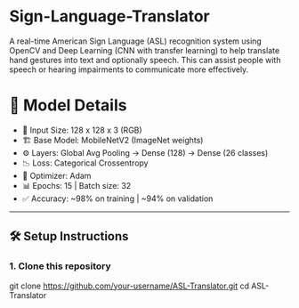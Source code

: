 # Sign-Language-Translator

A real-time American Sign Language (ASL) recognition system using OpenCV and Deep Learning (CNN with transfer learning) to help translate hand gestures into text and optionally speech. This can assist people with speech or hearing impairments to communicate more effectively.

# 🧠 Model Details

- 📐 Input Size: 128 x 128 x 3 (RGB)
- 🏗️ Base Model: MobileNetV2 (ImageNet weights)
- ⚙️ Layers: Global Avg Pooling → Dense (128) → Dense (26 classes)
- 📉 Loss: Categorical Crossentropy
- 🎯 Optimizer: Adam
- 📊 Epochs: 15 | Batch size: 32
- ✅ Accuracy: ~98% on training | ~94% on validation

---

## 🛠️ Setup Instructions

### 1. Clone this repository

git clone https://github.com/your-username/ASL-Translator.git
cd ASL-Translator
